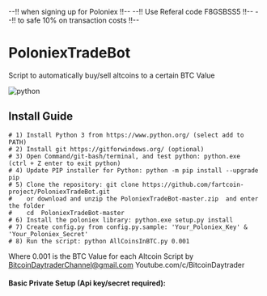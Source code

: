 --!! when signing up for Poloniex  !!--
--!! Use Referal code F8GSBSS5 !!-- 
--!! to safe 10% on transaction costs !!--

# PoloniexTradeBot
Script to automatically buy/sell altcoins to a certain BTC Value

![python](https://img.shields.io/badge/python-2.7%20%26%203-blue.svg)

## Install Guide
```
# 1) Install Python 3 from https://www.python.org/ (select add to PATH)
# 2) Install git https://gitforwindows.org/ (optional)
# 3) Open Command/git-bash/terminal, and test python: python.exe  (ctrl + Z enter to exit python)
# 4) Update PIP installer for Python: python -m pip install --upgrade pip
# 5) Clone the repository: git clone https://github.com/fartcoin-project/PoloniexTradeBot.git
#    or download and unzip the PoloniexTradeBot-master.zip  and enter the folder
#    cd  PoloniexTradeBot-master
# 6) Install the poloniex library: python.exe setup.py install
# 7) Create config.py from config.py.sample: 'Your_Poloniex_Key' & 'Your_Poloniex_Secret'
# 8) Run the script: python AllCoinsInBTC.py 0.001
```

Where 0.001 is the BTC Value for each Altcoin
Script by BitcoinDaytraderChannel@gmail.com
Youtube.com/c/BitcoinDaytrader

#### Basic Private Setup (Api key/secret required):
